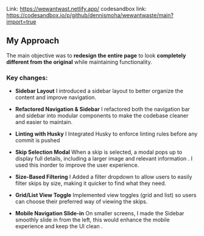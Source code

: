 Link: https://wewantwast.netlify.app/
codesandbox link: https://codesandbox.io/p/github/dennismoha/wewantwaste/main?import=true

## My Approach

The main objective was to **redesign the entire page** to look **completely different from the original** while maintaining functionality.

### Key changes:

- **Sidebar Layout**
  I introduced a sidebar layout to better organize the content and improve navigation.

- **Refactored Navigation & Sidebar**
  I refactored both the navigation bar and sidebar into modular components to make the codebase cleaner and easier to maintain.

- **Linting with Husky**
  I Integrated Husky to enforce linting rules before any commit is pushed

- **Skip Selection Modal**
  When a skip is selected, a modal pops up to display full details, including a larger image and relevant information . I used this inorder to improve the user experience.

- **Size-Based Filtering**
  I Added a filter dropdown to allow users to easily filter skips by size, making it quicker to find what they need.

- **Grid/List View Toggle**
  Implemented view toggles (grid and list) so users can choose their preferred way of viewing the skips.

- **Mobile Navigation Slide-in**
  On smaller screens, I made the Sidebar smoothly slide in from the left, this would enhance the mobile experience and keep the UI clean .
